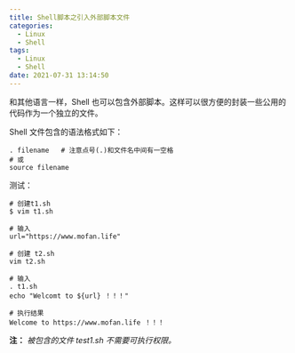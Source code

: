 ```yaml
---
title: Shell脚本之引入外部脚本文件
categories:
  - Linux
  - Shell
tags:
  - Linux
  - Shell
date: 2021-07-31 13:14:50
---
```




和其他语言一样，Shell 也可以包含外部脚本。这样可以很方便的封装一些公用的代码作为一个独立的文件。

Shell 文件包含的语法格式如下：

```shell
. filename   # 注意点号(.)和文件名中间有一空格
# 或
source filename
```

测试：

```shell
# 创建t1.sh
$ vim t1.sh

# 输入
url="https://www.mofan.life"

# 创建 t2.sh
vim t2.sh

# 输入
. t1.sh
echo "Welcomt to ${url} ！！！"

# 执行结果
Welcome to https://www.mofan.life ！！！
```

**注：** *被包含的文件 test1.sh 不需要可执行权限。*

